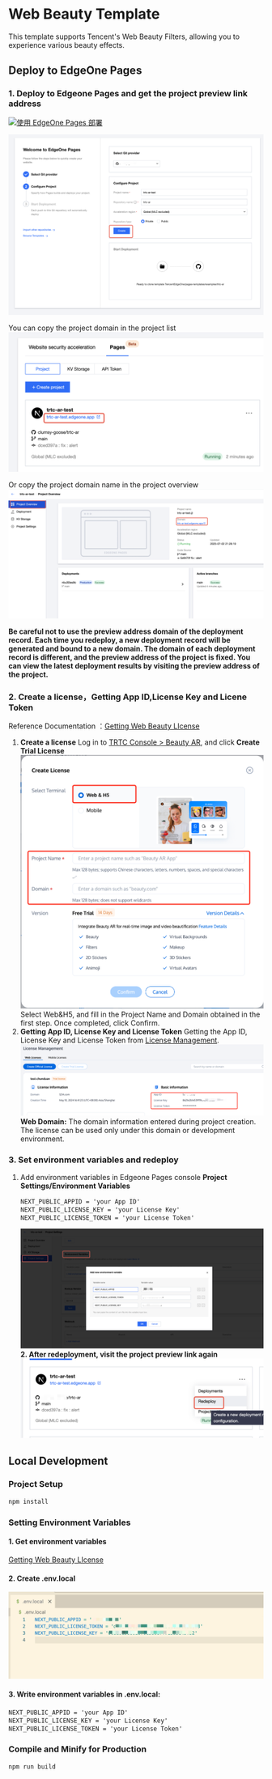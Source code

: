 # Web  Beauty Template

This template supports Tencent's Web Beauty Filters, allowing you to experience various beauty effects.

## Deploy to EdgeOne Pages

### 1. Deploy to Edgeone Pages and get the project preview link address

[![使用 EdgeOne Pages 部署](https://cdnstatic.tencentcs.com/edgeone/pages/deploy.svg)](https://console.tencent.com/edgeone/pages/new?template=trtc-ar)

![1751509234860](image/README_zh-CN/1751509234860.png)

You can copy the project domain in the project list
![1751460123642](image/README_zh-CN/1751509721263.png)

Or copy the project domain name in the project overview![1751460335291](image/README_zh-CN/1751509962460.png)

**Be careful not to use the preview address domain  of the deployment record. Each time you redeploy, a new deployment record will be generated and bound to a new domain. The domain of each deployment record is different, and the preview address of the project is fixed. You can view the latest deployment results by visiting the preview address of the project.**

### 2. Create a license，Getting App ID,License Key and Licene Token

   Reference Documentation ：[Getting Web Beauty LIcense](https://trtc.io/document/68777?platform=web&product=beautyar)

1. **Create a license**
   Log in to [TRTC Console &gt; Beauty AR](https://console.trtc.io/beauty/license), and click **Create Trial License**
   ![1751511152451](image/README_zh-CN/1751511152451.png)Select Web&H5, and fill in the Project Name and Domain obtained in the first step. Once completed, click Confirm.
2. **Getting App ID, License Key and License Token**
   Getting the  App ID, License Key and License Token from [License Management](https://console.trtc.io/beauty/license).
   ![1751512822090](image/README_zh-CN/1751512822090.png)
   **Web Domain:** The domain information entered during project creation. The license can be used only under this domain or development environment.

### 3.  Set environment variables and redeploy

1. Add environment variables in Edgeone Pages console **Project Settings/Environment Variables**

   ```
   NEXT_PUBLIC_APPID = 'your App ID'
   NEXT_PUBLIC_LICENSE_KEY = 'your License Key'
   NEXT_PUBLIC_LICENSE_TOKEN = 'your License Token'
   ```

   ![1751515079485](image/README_zh-CN/1751515079485.png)
   **2. After redeployment, visit the project preview link again
   ![1751515186301.png](image/README_zh-CN/1751515186301.png)**

## Local Development

### Project Setup

```sh
npm install
```

### Setting Environment Variables

#### 1. Get environment variables

[Getting Web Beauty LIcense](https://trtc.io/document/68777?platform=web&product=beautyar)

#### 2. Create .env.local

![1751442977073](image/README_zh-CN/1751442977073.png)

#### 3. Write environment variables in .env.local:

```
NEXT_PUBLIC_APPID = 'your App ID'
NEXT_PUBLIC_LICENSE_KEY = 'your License Key'
NEXT_PUBLIC_LICENSE_TOKEN = 'your License Token'
```

### Compile and Minify for Production

```sh
npm run build
```
